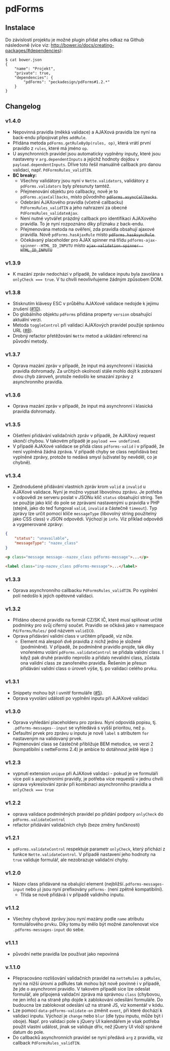# pdForms

## Instalace

Do závislostí projektu je možné plugin přidat přes odkaz na Github následovně (více viz: http://bower.io/docs/creating-packages/#dependencies):

```
$ cat bower.json
{
	"name": "Projekt",
	"private": true,
	"dependencies": {
		"pdForms": "peckadesign/pdForms#1.2.*"
	}
}
```


## Changelog

### v1.4.0
- Nepovinná pravidla (měkká validace) a AJAXová pravidla lze nyní na back-endu připojovat přes `addRule`. 
- Přidána metoda `pdForms.getRuleByOp(rules, op)`, která vrátí první pravidlo z `rules`, které má jméno `op`.
- U asynchronních pravidel jsou automaticky vyplněny inputy, které jsou nastaveny v `arg.dependentInputs` a jejichž hodnoty dojdou v `payload.dependentInputs`. Dříve toto řešil manuálně callback pro danou validaci, např. `PdFormsRules_validTIN`.
- **BC breaky:**
    - Všechny validátory jsou nyní v `Nette.validators`, validátory z `pdForms.validators` byly přesunuty tamtéž.
    - Přejmenování objektu pro callbacky, nově je to `pdForms.ajaxCallbacks`, místo původního ~~`pdForms.asyncCallbacks`~~.
    - Odebrání AJAXového pravidla (včetně callbacku) `PdFormsRules_validTIN` a jeho nahrazení za obecné `PdFormsRules_validateAjax`.
    - Není nutné vytvářet prázdný callback pro identifikaci AJAXového pravidla. To je nyní rozpoznáno díky příznaku z back-endu.  
    - Přejmenována metoda na ověření, zda pravidla obsahují ajaxové pravidla. Nově `pdForms.hasAjaxRule` místo ~~`pdForms.hasAsyncRule`~~.
    - Očekávaný placeholder pro AJAX spinner má třídu `pdforms-ajax-spinner--HTML_ID_INPUTU` místo ~~`ajax-validation-spinner--HTML_ID_INPUTU`~~  


### v1.3.9
- K mazání zpráv nedochází v případě, že validace inputu byla zavolána s `onlyCheck === true`. V tu chvíli neovlivňujeme žádným způsobem DOM.

### v1.3.8
- Stisknutím klávesy ESC v průběhu AJAXové validace nedojde k jejímu zrušení ([#10](https://github.com/peckadesign/pdForms/issues/10)).
- Do globálního objektu `pdForms` přidána property `version` obsahující aktuální verzi.
- Metoda `toggleControl` při validaci AJAXových pravidel použije správnou URL ([#8](https://github.com/peckadesign/pdForms/issues/8)).
- Drobný refactor přetěžování `Nette` metod a ukládání referencí na původní metody. 

### v1.3.7
- Oprava mazání zpráv v případě, že input má asynchronní i klasická pravidla dohromady. Za určitých okolností stále mohlo dojít k zobrazení dvou chyb zároveň, protože nedošlo ke smazání zprávy z asynchronního pravidla.

### v1.3.6
- Oprava mazání zpráv v případě, že input má asynchronní i klasická pravidla dohromady.

### v1.3.5
- Ošetření přidávání validačních zpráv v případě, že AJAXový request skončí chybou. V takovém případě je `payload === undefined`.
- V případě AJAXové validace se přidá class `pdforms-valid` i v případě, že není vyplněná žádná zpráva. V případě chyby se class nepřidává bez vyplněné zprávy, protože to nedává smysl (uživatel by nevěděl, co je chybně). 

### v1.3.4
- Zjednodušené přidávání vlastních zpráv krom `valid` a `invalid` u AJAXové validace. Nyní je možno vypsat libovolnou zprávu. Je potřeba v odpovědi ze serveru poslat v JSONu klíč `status` obsahující string. Ten se použije jako klíč do pole se zprávami nastavenými u pravidla v PHP (stejně, jako do teď fungoval `valid`, `invalid` a částečně `timeout`). Typ zprávy lze určit pomocí klíče `messageType` (libovolný string použitelný jako CSS class) v JSON odpovědi. Výchozí je `info`. Viz příklad odpovědi a vygenerované zprávy:

```json
{
	"status": "unavailable",
	"messageType": "nazev_class"
}
``` 

```html
<p class="message message--nazev_class pdforms-message">...</p>

<label class="inp-nazev_class pdForms-message">...</label>
```

### v1.3.3
- Oprava asynchronního callbacku `PdFormsRules_validTIN`. Po vyplnění polí nedošlo k jejich opětovné validaci.

### v1.3.2
- Přidáno obecné pravidlo na formát CZ/SK IČ, které musí splňovat určité podmínky pro svůj ciferný součet. Pravidlo se očkává jako v namespace `Pd/Forms/Rules/` pod názvem `validICO`.
- Oprava přidávání validní class v určitém případě, viz níže.
  - Element má alespoň dvě pravidla z nichž jedno je složené (podmíněné). V případě, že podmíněné pravidlo projde, tak díky vnořenému volání `pdForms.validateControl` se přidala validní class. I když pak druhé pravidlo neprošlo a přidalo nevalidní class, zůstala ona validní class ze zanořeného pravidla. Řešením je přesun přidávání validní class o úroveň výše, tj. po validaci celého prvku.  

### v1.3.1
- Snippety mohou být i uvnitř formuláře ([#5](https://github.com/peckadesign/pdForms/issues/5)).
- Oprava vyvolání události po vyplnění inputu při AJAXové validaci

### v1.3.0
- Oprava vyhledání placeholderu pro zprávu. Nyní odpovídá popisu, tj. `.pdforms-messages--input` se vyhledává s vyšší prioritou, než `p`.
- Defaultní prvek pro zprávu u inputu je nově `label` s atributem `for` nastaveným na validovaný prvek.
- Pojmenování class se částečně přibližuje BEM metodice, ve verzi 2 (kompatibilní s netteForms 2.4) je ambice to dotáhnout ještě lépe :)

### v1.2.3
- vypnutí extension `unique` při AJAXové validaci - pokud je ve formuláři více polí s asynchroními pravidly, je potřeba více requestů v jednu chvíli
- úprava vykreslování zpráv při kombinaci asynchronního pravidla a `onlyCheck === true` 

### v1.2.2
- oprava validace podmíněných pravidel po přidání podpory `onlyCheck` do `pdForms.validateControl`
- refactor přidávání validačních chyb (beze změny funčknosti)

### v1.2.1
- `pdForms.validateControl` respektuje parametr `onlyCheck`, který přichází z funkce `Nette.validateControl`. V případě nastavení jeho hodnoty na `true` validuje formulář, ale nezobrazuje validační chyby.

### v1.2.0
- Název class přidávané na obalující element (nejbližší`.pdforms-messages-input` nebo `p`) jsou nyní prefixovány `pdforms-` (není zpětně kompatibilní).
  - Třída se nově přidává i v případě validního inputu.

### v1.1.2
- Všechny chybové zprávy jsou nyní mazány podle `name` atributu formulářového prvku. Díky tomu by mělo být možné zanořenovat více `.pdforms-messages-input` do sebe.

### v1.1.1
- původní nette pravidla lze používat jako nepovinná

### v.1.1.0
- Přepracováno rozlišování validačních pravidel na `netteRules` a `pdRules`, nyní na nižší úrovni a pdRules tak mohou být nově povinné i v případě, že jde o asynchronní pravidlo. V takovém případě sice lze odeslat formulář, ale připojená validační zpráva má správnou `class` (chybovou, ne jen info) a na straně php dojde k zablokování odesílání formuláře. Do budoucna lze zablokovat odeslání už na straně JS, viz komentář v kódu.
- Lze pomocí `data-pdforms-validate-on` změnit `event`, při které dochází k validaci inputu. Výchozí je `change` nebo `blur` (dle typu inputu, může být i oboje). Např. pro validaci pole s jQuery UI kalendářem je však potřeba použít vlastní událost, jinak se validuje dřív, než jQuery UI vloží správné datum do pole.
- Do callbacků asynchronních pravidel se nyní předává `arg` z pravidla, viz callback `PdFormsRules_validTIN`.
